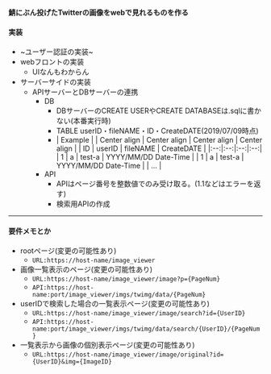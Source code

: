 #### 鯖にぶん投げたTwitterの画像をwebで見れるものを作る

#### 実装
- ~ユーザー認証の実装~
- webフロントの実装
  - UIなんもわからん
- サーバーサイドの実装
  - APIサーバーとDBサーバーの連携
    - DB
      - DBサーバーのCREATE USERやCREATE DATABASEは.sqlに書かない(本番実行時)
	  - TABLE userID・fileNAME・ID・CreateDATE(2019/07/09時点)
	  - | Example |
		| Center align | Center align | Center align | Center align |
		| ID | userID | fileNAME | CreateDATE |
		|:--:|:--:|:--:|:--:|
		| 1 | a | test-a | YYYY/MM/DD Date-Time |
		| 1 | a | test-a | YYYY/MM/DD Date-Time |
		| ... |
	- API
	  - APIはページ番号を整数値でのみ受け取る。(1.1などはエラーを返す)
	  - 検索用APIの作成
---
#### 要件メモとか
- rootページ(変更の可能性あり)
  - `URL:https://host-name/image_viewer`
- 画像一覧表示のページ(変更の可能性あり)
  - `URL:https://host-name/image_viewer/image?p={PageNum}`
  - `API:https://host-name:port/image_viewer/imgs/twimg/data/{PageNum}`
- userIDで検索した場合の一覧表示ページ(変更の可能性あり)
  - `URL:https://host-name/image_viewer/image/search?id={UserID}`
  - `API:https://host-name:port/image_viewer/imgs/twimg/data/search/{UserID}/{PageNum}`
- 一覧表示から画像の個別表示ページ(変更の可能性あり)
  - `URL:https://host-name/image_viewer/image/original?id={UserID}&img={ImageID}`

